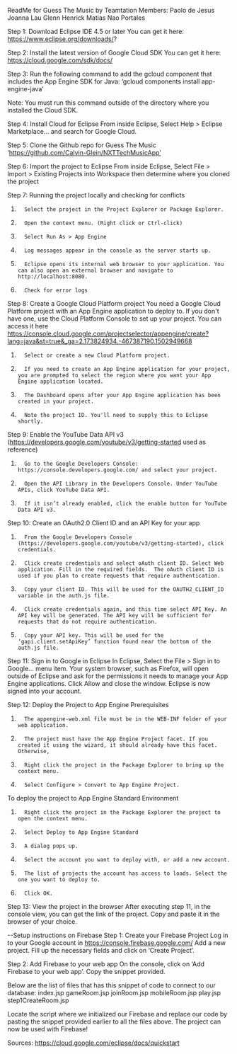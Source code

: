 ReadMe for Guess The Music by Teamtation
Members:
Paolo de Jesus
Joanna Lau
Glenn Henrick Matias
Nao Portales
 
Step 1: Download Eclipse IDE 4.5 or later
You can get it here: https://www.eclipse.org/downloads/?

Step 2: Install the latest version of Google Cloud SDK
You can get it here: https://cloud.google.com/sdk/docs/

Step 3: Run the following command to add the gcloud component that includes the App Engine SDK for Java:
‘gcloud components install app-engine-java’

Note: You must run this command outside of the directory where you installed the Cloud SDK.

Step 4: Install Cloud for Eclipse
From inside Eclipse, Select Help > Eclipse Marketplace... and search for Google Cloud.

Step 5: Clone the Github repo for Guess The Music
‘https://github.com/Calvin-Glein/NXTTechMusicApp’

Step 6: Import the project to Eclipse
From inside Eclipse, Select File > Import > Existing Projects into Workspace then determine where you cloned the project

Step 7: Running the project locally and checking for conflicts
1.       Select the project in the Project Explorer or Package Explorer.
2.       Open the context menu. (Right click or Ctrl-click)
3.       Select Run As > App Engine
4.       Log messages appear in the console as the server starts up.
5.       Eclipse opens its internal web browser to your application. You can also open an external browser and navigate to http://localhost:8080.
6.       Check for error logs

Step 8: Create a Google Cloud Platform project
You need a Google Cloud Platform project with an App Engine application to deploy to. If you don't have one, use the Cloud Platform Console to set up your project. You can access it here
https://console.cloud.google.com/projectselector/appengine/create?lang=java&st=true&_ga=2.173824934.-467387190.1502949668
1.       Select or create a new Cloud Platform project.
2.       If you need to create an App Engine application for your project, you are prompted to select the region where you want your App Engine application located.
3.       The Dashboard opens after your App Engine application has been created in your project.
4.       Note the project ID. You'll need to supply this to Eclipse shortly.

Step 9: Enable the YouTube Data API v3 (https://developers.google.com/youtube/v3/getting-started used as reference)
1.       Go to the Google Developers Console: https://console.developers.google.com/ and select your project.
2.       Open the API Library in the Developers Console. Under YouTube APIs, click YouTube Data API.
3.       If it isn’t already enabled, click the enable button for YouTube Data API v3.

Step 10: Create an OAuth2.0 Client ID and an API Key for your app
1.       From the Google Developers Console (https://developers.google.com/youtube/v3/getting-started), click credentials.
2.       Click create credentials and select oAuth client ID. Select Web application. Fill in the required fields.  The oAuth client ID is used if you plan to create requests that require authentication.
3.       Copy your client ID. This will be used for the OAUTH2_CLIENT_ID variable in the auth.js file.
4.       Click create credentials again, and this time select API Key. An API key will be generated. The API key will be sufficient for requests that do not require authentication.
5.       Copy your API key. This will be used for the ‘gapi.client.setApiKey’ function found near the bottom of the auth.js file.
 
Step 11: Sign in to Google in Eclipse
In Eclipse, Select the File > Sign in to Google… menu item.
Your system browser, such as Firefox, will open outside of Eclipse and ask for the permissions it needs to manage your App Engine applications.
Click Allow and close the window. Eclipse is now signed into your account.

Step 12: Deploy the Project to App Engine
Prerequisites
1.       The appengine-web.xml file must be in the WEB-INF folder of your web application.
2.       The project must have the App Engine Project facet. If you created it using the wizard, it should already have this facet. Otherwise,
3.       Right click the project in the Package Explorer to bring up the context menu.
4.       Select Configure > Convert to App Engine Project.
To deploy the project to App Engine Standard Environment
1.       Right click the project in the Package Explorer the project to open the context menu.
2.       Select Deploy to App Engine Standard
3.       A dialog pops up.
4.       Select the account you want to deploy with, or add a new account.
5.       The list of projects the account has access to loads. Select the one you want to deploy to.
6.       Click OK.

Step 13: View the project in the browser
After executing step 11, in the console view, you can get the link of the project. Copy and paste it in the browser of your choice.
 
 

--Setup instructions on Firebase
Step 1: Create your Firebase Project
Log in to your Google account in https://console.firebase.google.com/ 
Add a new project.
Fill up the necessary fields and click on ‘Create Project’.

Step 2: Add Firebase to your web app
On the console, click on ‘Add Firebase to your web app’.
Copy the snippet provided.

Below are the list of files that has this snippet of code to connect to our database:
index.jsp
gameRoom.jsp
joinRoom.jsp
mobileRoom.jsp
play.jsp
step1CreateRoom.jsp

Locate the script where we initialized our Firebase and replace our code by pasting the snippet provided earlier to all the files above.
The project can now be used with Firebase!
 
 
 Sources: https://cloud.google.com/eclipse/docs/quickstart


